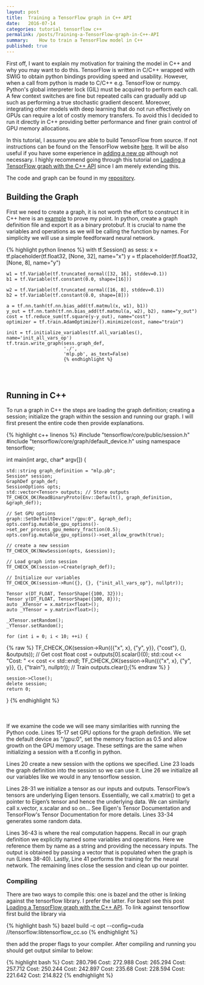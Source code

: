 ```yaml
---
layout: post
title:  Training a TensorFlow graph in C++ API
date:   2016-07-14
categories: tutorial tensorflow c++
permalink: /posts/Training-a-TensorFlow-graph-in-C++-API
summary:    How to train a TensorFlow model in C++
published: true
---
```



First off, I want to explain my motivation for training the model in C++ and why you may want to do this. TensorFlow is written in C/C++ wrapped with SWIG to obtain python bindings providing speed and usability. However, when a call from python is made to C/C++ e.g. TensorFlow or numpy. Python's global interpreter lock (GIL) must be acquired to perform each call. A few context switches are fine but repeated calls can gradually add up such as performing a true stochastic gradient descent. Moreover, integrating other models with deep learning that do not run effectively on GPUs can require a lot of costly memory transfers. To avoid this I decided to run it directly in C++ providing better performance and finer grain control of GPU memory allocations.


In this tutorial, I assume you are able to build TensorFlow from source. If not instructions can be found on the TensorFlow website [here](https://www.tensorflow.org/versions/master/get_started/os_setup.html#installing-from-sources). It will be also useful if you have some experience in [adding a new op](https://www.tensorflow.org/versions/master/how_tos/adding_an_op/index.html#adding-a-new-op) although not necessary. I highly recommend going through this tutorial on [Loading a TensorFlow graph with the C++ API](https://medium.com/jim-fleming/loading-a-tensorflow-graph-with-the-c-api-4caaff88463f#.d0stu13xd) since I am merely extending this.


The code and graph can be found in my [repository](https://github.com/tebesu/Tensorflow-Cpp-API-Training).


<div style="margin-top:25px"></div>

## Building the Graph
First we need to create a graph, it is not worth the effort to construct it in C++ here is an [example](https://github.com/tensorflow/tensorflow/blob/master/tensorflow/cc/tutorials/example_trainer.cc#L49) to prove my point. In python, create a graph definition file and export it as a binary protobuf. It is crucial to name the variables and operations as we will be calling the function by names. For simplicity we will use a simple feedforward neural network.

{% highlight python linenos %}
with tf.Session() as sess:
    x = tf.placeholder(tf.float32, [None, 32], name="x")
    y = tf.placeholder(tf.float32, [None, 8], name="y")

    w1 = tf.Variable(tf.truncated_normal([32, 16], stddev=0.1))
    b1 = tf.Variable(tf.constant(0.0, shape=[16]))

    w2 = tf.Variable(tf.truncated_normal([16, 8], stddev=0.1))
    b2 = tf.Variable(tf.constant(0.0, shape=[8]))

    a = tf.nn.tanh(tf.nn.bias_add(tf.matmul(x, w1), b1))
    y_out = tf.nn.tanh(tf.nn.bias_add(tf.matmul(a, w2), b2), name="y_out")
    cost = tf.reduce_sum(tf.square(y-y_out), name="cost")
    optimizer = tf.train.AdamOptimizer().minimize(cost, name="train")

    init = tf.initialize_variables(tf.all_variables(), name='init_all_vars_op')
    tf.train.write_graph(sess.graph_def,
                         './',
                         'mlp.pb', as_text=False)
                         {% endhighlight %}


<div style="margin-top:75px"></div>


## Running in C++


To run a graph in C++ the steps are loading the graph definition; creating a session; initialize the graph within the session and running our graph. I will first present the entire code then provide explanations.


{% highlight c++ linenos %}
#include "tensorflow/core/public/session.h"
#include "tensorflow/core/graph/default_device.h"
using namespace tensorflow;

int main(int argc, char* argv[]) {

    std::string graph_definition = "mlp.pb";
    Session* session;
    GraphDef graph_def;
    SessionOptions opts;
    std::vector<Tensor> outputs; // Store outputs
    TF_CHECK_OK(ReadBinaryProto(Env::Default(), graph_definition, &graph_def));

    // Set GPU options
    graph::SetDefaultDevice("/gpu:0", &graph_def);
    opts.config.mutable_gpu_options()->set_per_process_gpu_memory_fraction(0.5);
    opts.config.mutable_gpu_options()->set_allow_growth(true);

    // create a new session
    TF_CHECK_OK(NewSession(opts, &session));

    // Load graph into session
    TF_CHECK_OK(session->Create(graph_def));

    // Initialize our variables
    TF_CHECK_OK(session->Run({}, {}, {"init_all_vars_op"}, nullptr));

    Tensor x(DT_FLOAT, TensorShape({100, 32}));
    Tensor y(DT_FLOAT, TensorShape({100, 8}));
    auto _XTensor = x.matrix<float>();
    auto _YTensor = y.matrix<float>();

    _XTensor.setRandom();
    _YTensor.setRandom();

    for (int i = 0; i < 10; ++i) {
{% raw %}
        TF_CHECK_OK(session->Run({{"x", x}, {"y", y}}, {"cost"}, {}, &outputs)); // Get cost
        float cost = outputs[0].scalar<float>()(0);
        std::cout << "Cost: " <<  cost << std::endl;
        TF_CHECK_OK(session->Run({{"x", x}, {"y", y}}, {}, {"train"}, nullptr)); // Train
        outputs.clear();{% endraw %}
    }


    session->Close();
    delete session;
    return 0;
}
{% endhighlight %}

<div style="margin-top:50px"></div>

If we examine the code we will see many similarities with running the Python code.
Lines 15-17 set GPU options for the graph definition. We set the default device as "/gpu:0", set the memory fraction as 0.5 and allow growth on the GPU memory usage. These settings are the same when initializing a session with a tf.config in python.

Lines 20 create a new session with the options we specified. Line 23 loads the graph definition into the session so we can use it. Line 26 we initialize all our variables like we would in any tensorflow session.

Lines 28-31 we initialize a tensor as our inputs and outputs.
TensorFlow’s tensors are underlying Eigen tensors. Essentially, we call x.matrix<float>() to get a pointer to Eigen’s tensor and hence the underlying data. We can similarly call x.vector, x.scalar and so on... See Eigen's Tensor Documentation and TensorFlow's Tensor Documentation for more details. Lines 33-34 generates some random data.


Lines 36-43 is where the real computation happens. Recall in our graph definition we explicitly named some variables and operations. Here we reference them by name as a string and providing the necessary inputs. The output is obtained by passing a vector that is populated when the graph is run (Lines 38-40). Lastly, Line 41 performs the training for the neural network. The remaining lines close the session and clean up our pointer.


### Compiling
There are two ways to compile this: one is bazel and the other is linking against the tensorflow library. I prefer the latter. For bazel see this post [Loading a TensorFlow graph with the C++ API](https://medium.com/jim-fleming/loading-a-tensorflow-graph-with-the-c-api-4caaff88463f#.d0stu13xd). To link against tensorflow first build the library via

{% highlight bash %}
bazel build -c opt --config=cuda //tensorflow:libtensorflow_cc.so
{% endhighlight %}

then add the proper flags to your compiler. After compiling and running you should get output similar to below:

{% highlight bash %}
Cost: 280.796
Cost: 272.988
Cost: 265.294
Cost: 257.712
Cost: 250.244
Cost: 242.897
Cost: 235.68
Cost: 228.594
Cost: 221.642
Cost: 214.822
{% endhighlight %}
